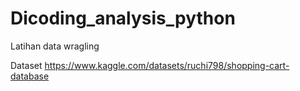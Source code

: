 # Dicoding_analysis_python
Latihan data wragling 

Dataset
https://www.kaggle.com/datasets/ruchi798/shopping-cart-database
